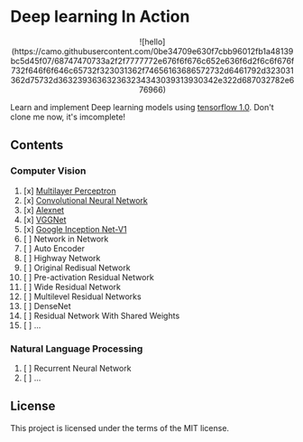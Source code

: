 # Deep learning In Action
<center>
![hello](https://camo.githubusercontent.com/0be34709e630f7cbb96012fb1a48139bc5d45f07/68747470733a2f2f7777772e676f6f676c652e636f6d2f6c6f676f732f646f6f646c65732f323031362f74656163686572732d6461792d323031362d75732d363239363632363234343039313930342e322d687032782e676966)
</center>

Learn and implement Deep learning models using [tensorflow 1.0](https://github.com/tensorflow/tensorflow). Don't clone me now, it's imcomplete!
## Contents
### Computer Vision
1. [x] [Multilayer Perceptron](https://github.com/SunnyMarkLiu/deeplearning_in_action/tree/master/Multi-layer%20perceptron)
2. [x] [Convolutional Neural Network](https://github.com/SunnyMarkLiu/deeplearning_in_action/tree/master/Basic%20CNN)
3. [x] [Alexnet](https://github.com/SunnyMarkLiu/deeplearning_in_action/tree/master/Alexnet)
4. [x] [VGGNet](https://github.com/SunnyMarkLiu/deeplearning_in_action/tree/master/VGGNet)
5. [x] [Google Inception Net-V1](https://github.com/SunnyMarkLiu/deeplearning_in_action/tree/master/Google%20Inception)
6. [ ] Network in Network
7. [ ] Auto Encoder
8. [ ] Highway Network
9. [ ] Original Redisual Network
10. [ ] Pre-activation Residual Network
11. [ ] Wide Residual Network
12. [ ] Multilevel Residual Networks
13. [ ] DenseNet
14. [ ] Residual Network With Shared Weights
15. [ ] ...

### Natural Language Processing
1. [ ] Recurrent Neural Network
2. [ ] ...

## License
This project is licensed under the terms of the MIT license.
